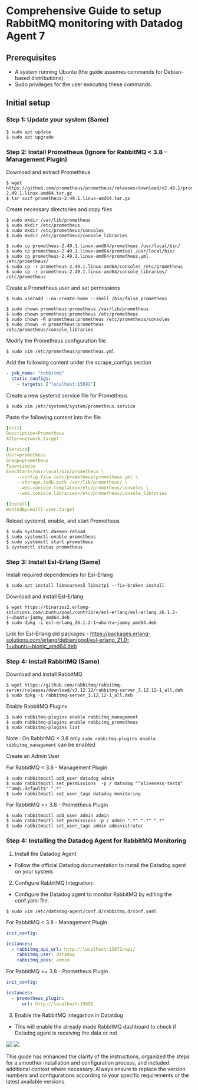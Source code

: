 # Comprehensive Guide to setup RabbitMQ monitoring with Datadog Agent 7

## Prerequisites

- A system running Ubuntu (the guide assumes commands for Debian-based distributions).
- Sudo privileges for the user executing these commands.

## Initial setup

### Step 1: Update your system (Same)

```console
$ sudo apt update
$ sudo apt upgrade
```

### Step 2: Install Prometheus (Ignore for RabbitMQ < 3.8 - Management Plugin)

Download and extract Prometheus

```console
$ wget https://github.com/prometheus/prometheus/releases/download/v2.49.1/prometheus-2.49.1.linux-amd64.tar.gz
$ tar xvzf prometheus-2.49.1.linux-amd64.tar.gz
```

Create necessary directories and copy files

```console
$ sudo mkdir /var/lib/prometheus
$ sudo mkdir /etc/prometheus
$ sudo mkdir /etc/prometheus/consoles
$ sudo mkdir /etc/prometheus/console_libraries

$ sudo cp prometheus-2.49.1.linux-amd64/prometheus /usr/local/bin/
$ sudo cp prometheus-2.49.1.linux-amd64/promtool /usr/local/bin/
$ sudo cp prometheus-2.49.1.linux-amd64/prometheus.yml /etc/prometheus/
$ sudo cp -r prometheus-2.49.1.linux-amd64/consoles /etc/prometheus
$ sudo cp -r prometheus-2.49.1.linux-amd64/console_libraries/ /etc/prometheus
```

Create a Prometheus user and set permissions

```console
$ sudo useradd --no-create-home --shell /bin/false prometheus

$ sudo chown prometheus:prometheus /var/lib/prometheus
$ sudo chown prometheus:prometheus /etc/prometheus
$ sudo chown -R prometheus:prometheus /etc/prometheus/consoles
$ sudo chown -R prometheus:prometheus /etc/prometheus/console_libraries
```

Modify the Prometheus configuration file

```console
$ sudo vim /etc/prometheus/prometheus.yml
```

Add the following content under the scrape_configs section

```yml
- job_name: "rabbitmq"
  static_configs:
    - targets: ["localhost:15692"]
```

Create a new systemd service file for Prometheus

```console
$ sudo vim /etc/systemd/system/prometheus.service
```

Paste the following content into the file

```yml
[Unit]
Description=Prometheus
After=network.target

[Service]
User=prometheus
Group=prometheus
Type=simple
ExecStart=/usr/local/bin/prometheus \
    --config.file /etc/prometheus/prometheus.yml \
    --storage.tsdb.path /var/lib/prometheus/ \
    --web.console.templates=/etc/prometheus/consoles \
    --web.console.libraries=/etc/prometheus/console_libraries

[Install]
WantedBy=multi-user.target
```

Reload systemd, enable, and start Prometheus

```console
$ sudo systemctl daemon-reload
$ sudo systemctl enable prometheus
$ sudo systemctl start prometheus
$ systemctl status prometheus
```

### Step 3: Install Esl-Erlang (Same)

Install required dependencies for Esl-Erlang

```console
$ sudo apt install libncurses5 libsctp1 --fix-broken install
```

Download and install Esl-Erlang

```console
$ wget https://binaries2.erlang-solutions.com/ubuntu/pool/contrib/e/esl-erlang/esl-erlang_26.1.2-1~ubuntu~jammy_amd64.deb
$ sudo dpkg -i esl-erlang_26.1.2-1~ubuntu~jammy_amd64.deb
```

Link for Esl-Erlang old packages - https://packages.erlang-solutions.com/erlang/debian/pool/esl-erlang_21.0-1~ubuntu~bionic_amd64.deb

### Step 4: Install RabbitMQ (Same)

Download and install RabbitMQ

```console
$ wget https://github.com/rabbitmq/rabbitmq-server/releases/download/v3.12.12/rabbitmq-server_3.12.12-1_all.deb
$ sudo dpkg -i rabbitmq-server_3.12.12-1_all.deb
```

Enable RabbitMQ Plugins

```console
$ sudo rabbitmq-plugins enable rabbitmq_management
$ sudo rabbitmq-plugins enable rabbitmq_prometheus
$ sudo rabbitmq-plugins list
```

Note : On RabbitMQ < 3.8 only ```sudo rabbitmq-plugins enable rabbitmq_management``` can be enabled

Create an Admin User

For RabbitMQ < 3.8 - Management Plugin

```console
$ sudo rabbitmqctl add_user datadog admin
$ sudo rabbitmqctl set_permissions  -p / datadog "^aliveness-test$" "^amq\.default$" ".*"
$ sudo rabbitmqctl set_user_tags datadog monitoring
```

For RabbitMQ >= 3.8 - Prometheus Plugin

```console
$ sudo rabbitmqctl add_user admin admin
$ sudo rabbitmqctl set_permissions -p / admin ".*" ".*" ".*"
$ sudo rabbitmqctl set_user_tags admin administrator
```

### Step 4: Installing the Datadog Agent for RabbitMQ Monitoring

1. Install the Datadog Agent
- Follow the official Datadog documentation to install the Datadog agent on your system.

2. Configure RabbitMQ Integration:
- Configure the Datadog agent to monitor RabbitMQ by editing the conf.yaml file.

```console
$ sudo vim /etc/datadog-agent/conf.d/rabbitmq.d/conf.yaml
```

For RabbitMQ < 3.8 - Management Plugin

```yml
init_config:

instances:
  - rabbitmq_api_url: http://localhost:15672/api/
    rabbitmq_user: datadog
    rabbitmq_pass: admin
```

For RabbitMQ >= 3.8 - Prometheus Plugin

```yml
init_config:

instances:
  - prometheus_plugin:
      url: http://localhost:15692
```

3. Enable the RabbitMQ integartion in Datatdog
- This will enable the already made RabbitMQ dashboard to check if Datadog agent is receiving the data or not

<img src="src/01.png"/>

<img src="src/02.png"/>

This guide has enhanced the clarity of the instructions, organized the steps for a smoother installation and configuration process, and included additional context where necessary. Always ensure to replace the version numbers and configurations according to your specific requirements or the latest available versions.
